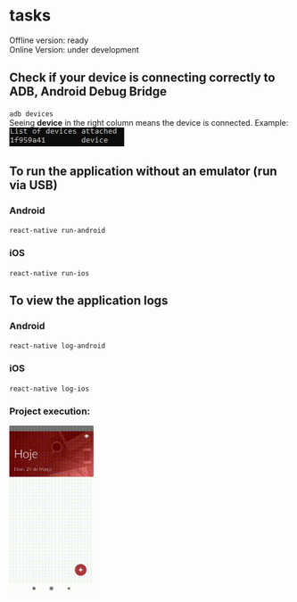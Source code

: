 # tasks
Offline version: ready
<br>
Online Version: under development

## Check if your device is connecting correctly to ADB, Android Debug Bridge
``adb devices``
<br>
Seeing **device** in the right column means the device is connected. Example:
<br>
<img src="devices.png" alt="Dispositivos conectados">

## To run the application without an emulator (run via USB)
### Android
``react-native run-android``

### iOS
``react-native run-ios``

## To view the application logs
### Android
``react-native log-android``

### iOS
``react-native log-ios``

### Project execution:

<img src="./assets/imgs/result.gif" alt="Projeto tasks sendo executado" width="30%">
<br/>